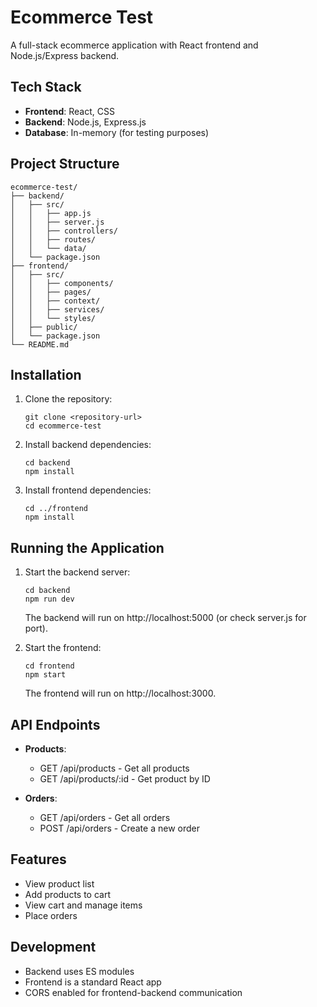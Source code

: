 # Ecommerce Test

A full-stack ecommerce application with React frontend and Node.js/Express backend.

## Tech Stack

- **Frontend**: React, CSS
- **Backend**: Node.js, Express.js
- **Database**: In-memory (for testing purposes)

## Project Structure

```
ecommerce-test/
├── backend/
│   ├── src/
│   │   ├── app.js
│   │   ├── server.js
│   │   ├── controllers/
│   │   ├── routes/
│   │   └── data/
│   └── package.json
├── frontend/
│   ├── src/
│   │   ├── components/
│   │   ├── pages/
│   │   ├── context/
│   │   ├── services/
│   │   └── styles/
│   ├── public/
│   └── package.json
└── README.md
```

## Installation

1. Clone the repository:
   ```
   git clone <repository-url>
   cd ecommerce-test
   ```

2. Install backend dependencies:
   ```
   cd backend
   npm install
   ```

3. Install frontend dependencies:
   ```
   cd ../frontend
   npm install
   ```

## Running the Application

1. Start the backend server:
   ```
   cd backend
   npm run dev
   ```
   The backend will run on http://localhost:5000 (or check server.js for port).

2. Start the frontend:
   ```
   cd frontend
   npm start
   ```
   The frontend will run on http://localhost:3000.

## API Endpoints

- **Products**:
  - GET /api/products - Get all products
  - GET /api/products/:id - Get product by ID

- **Orders**:
  - GET /api/orders - Get all orders
  - POST /api/orders - Create a new order

## Features

- View product list
- Add products to cart
- View cart and manage items
- Place orders

## Development

- Backend uses ES modules
- Frontend is a standard React app
- CORS enabled for frontend-backend communication
